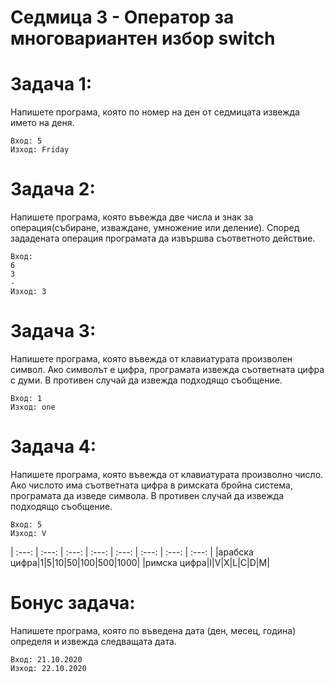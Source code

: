# Седмица 3 - Оператор за многовариантен избор switch

Задача 1:
=
Напишете програма, която по номер на ден от седмицата извежда името на деня.
```
Вход: 5 
Изход: Friday
```

Задача 2:
=
Напишете програма, която въвежда две числа и знак за операция(събиране, изваждане, умножение или деление). Според зададената операция програмата да извършва съответното действие.
```
Вход: 
6
3
-
Изход: 3
```

Задача 3:
=
Напишете програма, която въвежда от клавиатурата произволен символ. Ако символът е цифра, програмата извежда съответната цифра с думи. В противен случай да извежда подходящо съобщение.
```
Вход: 1 
Изход: one
```

Задача 4:
=
Напишете програма, която въвежда от клавиатурата произволно число. Ако числото има съответната цифра в римската бройна система, програмата да изведе символа. В противен случай да извежда подходящо съобщение.
```
Вход: 5
Изход: V
```

| :---: | :---: | :---: | :---: | :---: | :---: | :---: | :---: |
|арабска цифра|1|5|10|50|100|500|1000|
|римска цифра|I|V|X|L|C|D|M|


Бонус задача:
=
Напишете програма, която по въведена дата (ден, месец, година) определя и извежда следващата дата.
```
Вход: 21.10.2020
Изход: 22.10.2020
```

